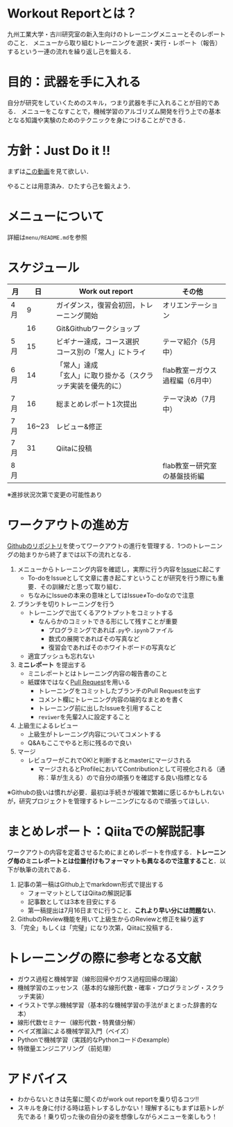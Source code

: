 # Workout Reportとは？

九州工業大学・古川研究室の新入生向けのトレーニングメニューとそのレポートのこと．
メニューから取り組むトレーニングを選択・実行・レポート（報告）するという一連の流れを繰り返し己を鍛える．

# 目的：武器を手に入れる
自分が研究をしていくためのスキル，つまり武器を手に入れることが目的である．
メニューをこなすことで，機械学習のアルゴリズム開発を行う上での基本となる知識や実験のためのテクニックを身につけることができる．

# 方針：Just Do it !!
まずは[この動画](https://www.youtube.com/watch?v=ZXsQAXx_ao0&
)を見て欲しい．

やることは用意済み．ひたすら己を鍛えよう．

# メニューについて
詳細は`menu/README.md`を参照

# スケジュール
|  月  |         日          | Work out report                         | その他                                       |
| -- | ----------------- | --------------------------------------- | ----------------------------------------- |
| 4月 | 9               | ガイダンス，復習会初回，トレーニング開始| オリエンテーション|
| | 16               | Git&Githubワークショップ  | |
| 5月 | 15                | ビギナー達成，コース選択<br>コース別の「常人」にトライ           | テーマ紹介（5月中）                                   |
| 6月 | 14                | 「常人」達成<br>「玄人」に取り掛かる（スクラッチ実装を優先的に）          | flab教室ーガウス過程編（6月中）                           |
| 7月 | 16 | 総まとめレポート1次提出| テーマ決め（7月中）                                   |
| 7月 | 16~23 | レビュー&修正 |     |
| 7月 | 31 | Qiitaに投稿 |                                   |
| 8月 |                   |                                         | flab教室ー研究室の基盤技術編                        |

※進捗状況次第で変更の可能性あり


# ワークアウトの進め方

[Githubのリポジトリ](https://github.com/furukawa-laboratory/workout_report_2019)を使ってワークアウトの進行を管理する．1つのトレーニングの始まりから終了までは以下の流れとなる．

1. メニューからトレーニング内容を確認し，実際に行う内容を[Issue](https://seleck.cc/647)に起こす
   -  To-doをIssueとして文章に書き起こすということが研究を行う際にも重要．その訓練だと思って取り組む．
   -  ちなみにIssueの本来の意味としてはIssue≠To-doなので注意
2. ブランチを切りトレーニングを行う
    - トレーニングで出てくるアウトプットをコミットする
       - なんらかのコミットできる形にして残すことが重要
          - プログラミングであれば`.py`や`.ipynb`ファイル
          - 数式の展開であればその写真など
          - 復習会であればそのホワイトボードの写真など
    - 適宜プッシュも忘れない
3. **ミニレポート** を提出する
   - ミニレポートとはトレーニング内容の報告書のこと
   - 紙媒体ではなく[Pull Request](https://seleck.cc/635)を用いる
      - トレーニングをコミットしたブランチのPull Requestを出す
      - コメント欄にトレーニング内容の端的なまとめを書く
      - トレーニング前に出したIssueを引用すること
      - `reviwer`を先輩2人に設定すること
4. 上級生によるレビュー
   - 上級生がトレーニング内容についてコメントする
   - Q&Aもここでやると形に残るので良い
5. マージ
   - レビュワーがこれでOK!と判断するとmasterにマージされる
     - マージされるとProfileにおいてContributionとして可視化される（通称：草が生える）ので自分の頑張りを確認する良い指標となる

※Githubの扱いは慣れが必要．最初は手続きが複雑で繁雑に感じるかもしれないが，研究プロジェクトを管理するトレーニングになるので頑張ってほしい．


# まとめレポート：Qiitaでの解説記事
ワークアウトの内容を定着させるためにまとめレポートを作成する．**トレーニング毎のミニレポートとは位置付けもフォーマットも異なるので注意すること**．以下が執筆の流れである．
1. 記事の第一稿はGithub上でmarkdown形式で提出する
   - フォーマットとしてはQiitaの解説記事
   - 記事数としては3本を目安にする
   - 第一稿提出は7月16日までに行うこと．**これより早い分には問題ない**．
2. GithubのReview機能を用いて上級生からのReviewと修正を繰り返す
3. 「完全」もしくは「完璧」になり次第，Qiitaに投稿する．

# トレーニングの際に参考となる文献
- ガウス過程と機械学習（線形回帰やガウス過程回帰の理論）
- 機械学習のエッセンス（基本的な線形代数・確率・プログラミング・スクラッチ実装）
- イラストで学ぶ機械学習（基本的な機械学習の手法がまとまった辞書的な本）
- 線形代数セミナー（線形代数・特異値分解）
- ベイズ推論による機械学習入門（ベイズ）
- Pythonで機械学習（実践的なPythonコードのexample）
- 特徴量エンジニアリング（前処理）

# アドバイス
- わからないときは先輩に聞くのがwork out reportを乗り切るコツ!!
- スキルを身に付ける時は筋トレするしかない！理解するにもまずは筋トレが先である！乗り切った後の自分の姿を想像しながらメニューを楽しもう！

